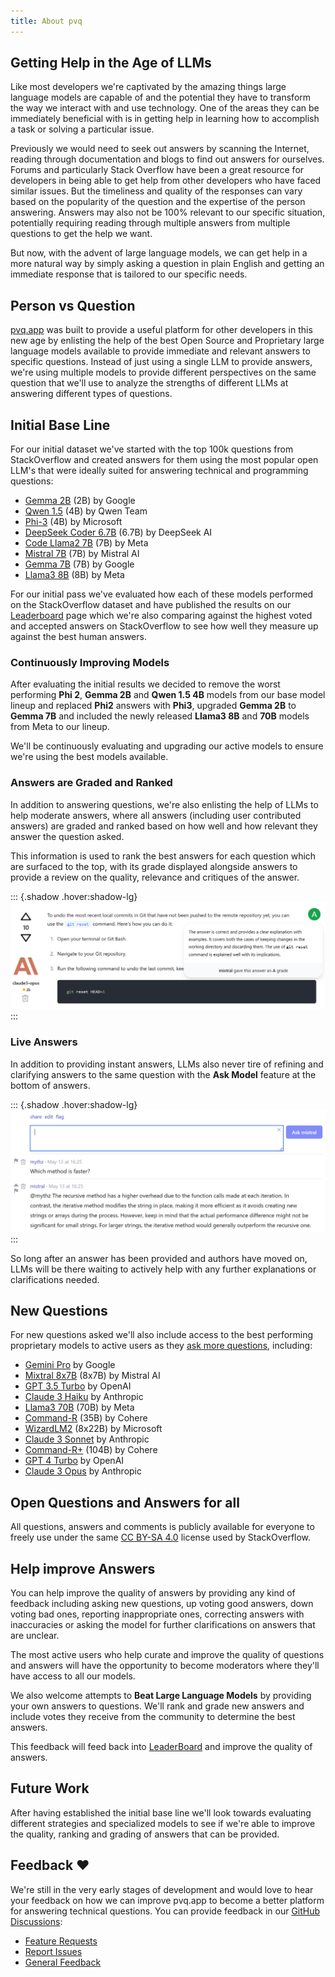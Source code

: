 ```yaml
---
title: About pvq
---
```


## Getting Help in the Age of LLMs

Like most developers we're captivated by the amazing things large language models are capable of and the potential they
have to transform the way we interact with and use technology. One of the areas they can be immediately beneficial with
is in getting help in learning how to accomplish a task or solving a particular issue.

Previously we would need to seek out answers by scanning the Internet, reading through documentation and blogs to find
out answers for ourselves. Forums and particularly Stack Overflow have been a great resource for developers in being able
to get help from other developers who have faced similar issues. But the timeliness and quality of the responses can vary
based on the popularity of the question and the expertise of the person answering. Answers may also not be 100% relevant
to our specific situation, potentially requiring reading through multiple answers from multiple questions to get the help
we want.

But now, with the advent of large language models, we can get help in a more natural way by simply asking a question in
plain English and getting an immediate response that is tailored to our specific needs.

## Person vs Question

[pvq.app](https://pvq.app) was built to provide a useful platform for other developers in this new age by enlisting the help of the
best Open Source and Proprietary large language models available to provide immediate and relevant answers to specific questions.
Instead of just using a single LLM to provide answers, we're using multiple models to provide different perspectives
on the same question that we'll use to analyze the strengths of different LLMs at answering different types of questions.

## Initial Base Line

For our initial dataset we've started with the top 100k questions from StackOverflow and created answers for them using
the most popular open LLM's that were ideally suited for answering technical and programming questions:

- [Gemma 2B](https://ai.google.dev/gemma) (2B) by Google
- [Qwen 1.5](https://github.com/QwenLM/Qwen1.5) (4B) by Qwen Team
- [Phi-3](https://www.microsoft.com/en-us/research/blog/phi-2-the-surprising-power-of-small-language-models/) (4B) by Microsoft
- [DeepSeek Coder 6.7B](https://github.com/QwenLM/Qwen1.5) (6.7B) by DeepSeek AI
- [Code Llama2 7B](https://llama.meta.com/llama2/) (7B) by Meta
- [Mistral 7B](https://mistral.ai/news/announcing-mistral-7b/) (7B) by Mistral AI
- [Gemma 7B](https://ai.google.dev/gemma) (7B) by Google
- [Llama3 8B](https://llama.meta.com/llama3/) (8B) by Meta

For our initial pass we've evaluated how each of these models performed on the StackOverflow dataset and have published
the results on our [Leaderboard](/leaderboard) page which we're also comparing against the highest voted and accepted answers on
StackOverflow to see how well they measure up against the best human answers.

### Continuously Improving Models

After evaluating the initial results we decided to remove the worst performing **Phi 2**, **Gemma 2B** and **Qwen 1.5 4B**
models from our base model lineup and replaced **Phi2** answers with **Phi3**, upgraded **Gemma 2B** to **Gemma 7B** and included the
newly released **Llama3 8B** and **70B** models from Meta to our lineup.

We'll be continuously evaluating and upgrading our active models to ensure we're using the best models available.

### Answers are Graded and Ranked

In addition to answering questions, we're also enlisting the help of LLMs to help moderate answers, where all answers
(including user contributed answers) are graded and ranked based on how well and how relevant they answer the
question asked.

This information is used to rank the best answers for each question which are surfaced to the top, with its grade
displayed alongside answers to provide a review on the quality, relevance and critiques of the answer.

::: {.shadow .hover:shadow-lg}
[![](/img/posts/pvq-intro/graded-example.png)](/questions/927358/how-do-i-undo-the-most-recent-local-commits-in-git#927358-claude3-opus)
:::

### Live Answers

In addition to providing instant answers, LLMs also never tire of refining and clarifying answers to the same question
with the **Ask Model** feature at the bottom of answers.

::: {.shadow .hover:shadow-lg}
[![](/img/posts/pvq-intro/ask-example.png)](/questions/228038/best-way-to-reverse-a-string#228038-mistral)
:::

So long after an answer has been provided and authors have moved on, LLMs will be there waiting to actively help with
any further explanations or clarifications needed.

## New Questions

For new questions asked we'll also include access to the best performing proprietary models to active users as they
[ask more questions](/questions/ask), including:

- [Gemini Pro](https://blog.google/technology/ai/google-gemini-ai/) by Google
- [Mixtral 8x7B](https://mistral.ai/news/mixtral-of-experts/) (8x7B) by Mistral AI
- [GPT 3.5 Turbo](https://platform.openai.com/docs/models/gpt-3-5-turbo) by OpenAI
- [Claude 3 Haiku](https://www.anthropic.com/news/claude-3-haiku) by Anthropic
- [Llama3 70B](https://llama.meta.com/llama3/) (70B) by Meta
- [Command-R](https://cohere.com/blog/command-r) (35B) by Cohere
- [WizardLM2](https://wizardlm.github.io/WizardLM2/) (8x22B) by Microsoft
- [Claude 3 Sonnet](https://www.anthropic.com/news/claude-3-family) by Anthropic
- [Command-R+](https://cohere.com/blog/command-r-plus-microsoft-azure) (104B) by Cohere
- [GPT 4 Turbo](https://platform.openai.com/docs/models/gpt-4-and-gpt-4-turbo) by OpenAI
- [Claude 3 Opus](https://www.anthropic.com/claude) by Anthropic

## Open Questions and Answers for all

All questions, answers and comments is publicly available for everyone to freely use under the same
[CC BY-SA 4.0](https://creativecommons.org/licenses/by-sa/4.0/) license used by StackOverflow.

## Help improve Answers

You can help improve the quality of answers by providing any kind of feedback including asking new questions,
up voting good answers, down voting bad ones, reporting inappropriate ones, correcting answers with inaccuracies or
asking the model for further clarifications on answers that are unclear.

The most active users who help curate and improve the quality of questions and answers will have the opportunity to
become moderators where they'll have access to all our models.

We also welcome attempts to **Beat Large Language Models** by providing your own answers to questions. We'll rank
and grade new answers and include votes they receive from the community to determine the best answers.

This feedback will feed back into [LeaderBoard](/leaderboard) and improve the quality of answers.

## Future Work

After having established the initial base line we'll look towards evaluating different strategies and specialized models
to see if we're able to improve the quality, ranking and grading of answers that can be provided.

## Feedback ❤️

We're still in the very early stages of development and would love to hear your feedback on how we can improve pvq.app
to become a better platform for answering technical questions. You can provide feedback in our
[GitHub Discussions](https://github.com/ServiceStack/pvq/discussions):

- [Feature Requests](https://github.com/ServiceStack/pvq/discussions/categories/ideas)
- [Report Issues](https://github.com/ServiceStack/pvq/issues)
- [General Feedback](https://github.com/ServiceStack/pvq/discussions)
